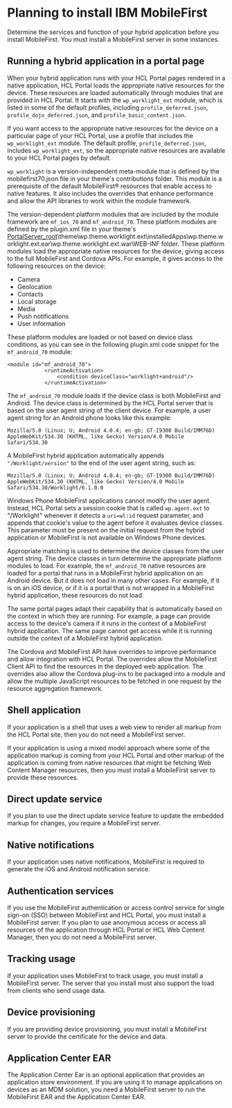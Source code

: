# Planning to install IBM MobileFirst

Determine the services and function of your hybrid application before you install MobileFirst. You must install a MobileFirst server in some instances.

## Running a hybrid application in a portal page

When your hybrid application runs with your HCL Portal pages rendered in a native application, HCL Portal loads the appropriate native resources for the device. These resources are loaded automatically through modules that are provided in HCL Portal. It starts with the `wp_worklight_ext` module, which is listed in some of the default profiles, including `profile_deferred.json`, `profile_dojo_deferred.json`, and `profile_basic_content.json`.

If you want access to the appropriate native resources for the device on a particular page of your HCL Portal, use a profile that includes the `wp_worklight_ext` module. The default profile, `profile_deferred.json`, includes `wp_worklight_ext`, so the appropriate native resources are available to your HCL Portal pages by default.

`wp_worklight` is a version-independent meta-module that is defined by the mobilefirst70.json file in your theme's contributions folder. This module is a prerequisite of the default MobileFirst® resources that enable access to native features. It also includes the overrides that enhance performance and allow the API libraries to work within the module framework.

The version-dependent platform modules that are included by the module framework are `mf_ios_70` and `mf_android_70`. These platform modules are defined by the plugin.xml file in your theme's [PortalServer\_root](../../../guide_me/wpsdirstr.md)\\theme\\wp.theme.worklight.ext\\installedApps\\wp.theme.worklight.ext.ear\\wp.theme.worklight.ext.war\\WEB-INF folder. These platform modules load the appropriate native resources for the device, giving access to the full MobileFirst and Cordova APIs. For example, it gives access to the following resources on the device:

-   Camera
-   Geolocation
-   Contacts
-   Local storage
-   Media
-   Push notifications
-   User information

These platform modules are loaded or not based on device class conditions, as you can see in the following plugin.xml code snippet for the `mf_android_70` module:

```
<module id="mf_android_70">
        	<runtimeActivation>
				<condition deviceClass="worklight+android"/>
			</runtimeActivation>
```

The `mf_android_70` module loads if the device class is both MobileFirst and Android. The device class is determined by the HCL Portal server that is based on the user agent string of the client device. For example, a user agent string for an Android phone looks like this example:

```
Mozilla/5.0 (Linux; U; Android 4.0.4; en-gb; GT-I9300 Build/IMM76D) AppleWebKit/534.30 (KHTML, like Gecko) Version/4.0 Mobile Safari/534.30
```

A MobileFirst hybrid application automatically appends `"/Worklight/version"` to the end of the user agent string, such as:

```
Mozilla/5.0 (Linux; U; Android 4.0.4; en-gb; GT-I9300 Build/IMM76D) AppleWebKit/534.30 (KHTML, like Gecko) Version/4.0 Mobile Safari/534.30/Worklight/6.1.0.0
```

Windows Phone MobileFirst applications cannot modify the user agent. Instead, HCL Portal sets a session cookie that is called `wp.agent.ext` to "/Worklight" whenever it detects a `uri=wl:id` request parameter, and appends that cookie's value to the agent before it evaluates device classes. This parameter must be present on the initial request from the hybrid application or MobileFirst is not available on Windows Phone devices.

Appropriate matching is used to determine the device classes from the user agent string. The device classes in turn determine the appropriate platform modules to load. For example, the `mf_android_70` native resources are loaded for a portal that runs in a MobileFirst hybrid application on an Android device. But it does not load in many other cases. For example, if it is on an iOS device, or if it is a portal that is not wrapped in a MobileFirst hybrid application, these resources do not load.

The same portal pages adapt their capability that is automatically based on the context in which they are running. For example, a page can provide access to the device's camera if it runs in the context of a MobileFirst hybrid application. The same page cannot get access while it is running outside the context of a MobileFirst hybrid application.

The Cordova and MobileFirst API have overrides to improve performance and allow integration with HCL Portal. The overrides allow the MobileFirst Client API to find the resources in the deployed web application. The overrides also allow the Cordova plug-ins to be packaged into a module and allow the multiple JavaScript resources to be fetched in one request by the resource aggregation framework.

## Shell application

If your application is a shell that uses a web view to render all markup from the HCL Portal site, then you do not need a MobileFirst server.

If your application is using a mixed model approach where some of the application markup is coming from your HCL Portal and other markup of the application is coming from native resources that might be fetching Web Content Manager resources, then you must install a MobileFirst server to provide these resources.

## Direct update service

If you plan to use the direct update service feature to update the embedded markup for changes, you require a MobileFirst server.

## Native notifications

If your application uses native notifications, MobileFirst is required to generate the iOS and Android notification service.

## Authentication services

If you use the MobileFirst authentication or access control service for single sign-on \(SSO\) between MobileFirst and HCL Portal, you must install a MobileFirst server. If you plan to use anonymous access or access all resources of the application through HCL Portal or HCL Web Content Manager, then you do not need a MobileFirst server.

## Tracking usage

If your application uses MobileFirst to track usage, you must install a MobileFirst server. The server that you install must also support the load from clients who send usage data.

## Device provisioning

If you are providing device provisioning, you must install a MobileFirst server to provide the certificate for the device and data.

## Application Center EAR

The Application Center Ear is an optional application that provides an application store environment. If you are using it to manage applications on devices as an MDM solution, you need a MobileFirst server to run the MobileFirst EAR and the Application Center EAR.


